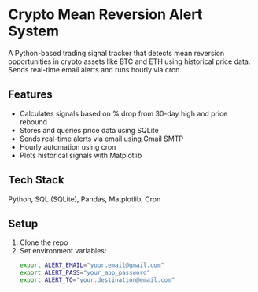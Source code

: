 # Crypto Mean Reversion Alert System

A Python-based trading signal tracker that detects mean reversion opportunities in crypto assets like BTC and ETH using historical price data. Sends real-time email alerts and runs hourly via cron.

## Features
- Calculates signals based on % drop from 30-day high and price rebound
- Stores and queries price data using SQLite
- Sends real-time alerts via email using Gmail SMTP
- Hourly automation using cron
- Plots historical signals with Matplotlib

## Tech Stack
Python, SQL (SQLite), Pandas, Matplotlib, Cron

## Setup
1. Clone the repo
2. Set environment variables:
   ```bash
   export ALERT_EMAIL="your.email@gmail.com"
   export ALERT_PASS="your_app_password"
   export ALERT_TO="your.destination@email.com"
